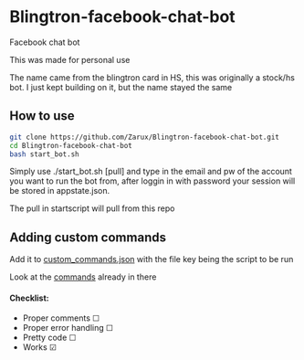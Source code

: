 # Blingtron-facebook-chat-bot
Facebook chat bot

This was made for personal use


The name came from the blingtron card in HS, this was originally a stock/hs bot. 
I just kept building on it, but the name stayed the same

## How to use
```bash
git clone https://github.com/Zarux/Blingtron-facebook-chat-bot.git
cd Blingtron-facebook-chat-bot
bash start_bot.sh
```

Simply use ./start_bot.sh [pull] and type in the email and pw of the account you want to run the bot from, after loggin in with password
your session will be stored in appstate.json.

The pull in startscript will pull from this repo

## Adding custom commands

Add it to [custom_commands.json](https://github.com/Zarux/Blingtron-facebook-chat-bot/blob/master/src/custom_commands.json) with the file key being the script to be run

Look at the [commands](https://github.com/Zarux/Blingtron-facebook-chat-bot/tree/master/custom_commands) already in there




#### Checklist:

* Proper comments       ☐
* Proper error handling ☐
* Pretty code ☐
* Works ☑
